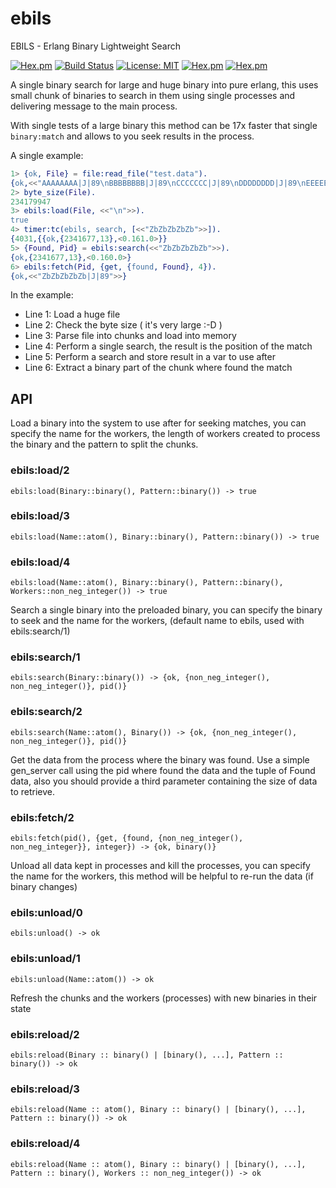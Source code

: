 # ebils
EBILS - Erlang Binary Lightweight Search

[![Hex.pm](https://img.shields.io/hexpm/v/ebils.svg)](https://hex.pm/packages/ebils)
[![Build Status](https://travis-ci.org/zgbjgg/ebils.svg?branch=master)](https://travis-ci.org/zgbjgg/ebils)
[![License: MIT](https://img.shields.io/github/license/zgbjgg/ebils.svg)](https://raw.githubusercontent.com/zgbjgg/ebils/master/LICENSE)
[![Hex.pm](https://img.shields.io/hexpm/dt/ebils.svg)](https://hex.pm/packages/ebils)
[![Hex.pm](https://img.shields.io/hexpm/dw/ebils.svg)](https://hex.pm/packages/ebils)

A single binary search for large and huge binary into pure erlang, this uses small chunk of binaries to search in them using single processes and delivering message to the main process.

With single tests of a large binary this method can be 17x faster that single `binary:match` and allows to you seek results in the process.

A single example:

```erlang
1> {ok, File} = file:read_file("test.data").
{ok,<<"AAAAAAAA|J|89\nBBBBBBBB|J|89\nCCCCCCC|J|89\nDDDDDDDD|J|89\nEEEEEEE|J|89\nFFFFFFFF|J|89\n"...>>}
2> byte_size(File).
234179947
3> ebils:load(File, <<"\n">>).
true
4> timer:tc(ebils, search, [<<"ZbZbZbZbZb">>]).
{4031,{{ok,{2341677,13},<0.161.0>}}
5> {Found, Pid} = ebils:search(<<"ZbZbZbZbZb">>).
{ok,{2341677,13},<0.160.0>}
6> ebils:fetch(Pid, {get, {found, Found}, 4}).
{ok,<<"ZbZbZbZbZb|J|89">>}
```
In the example:

* Line 1: Load a huge file
* Line 2: Check the byte size ( it's very large :-D )
* Line 3: Parse file into chunks and load into memory
* Line 4: Perform a single search, the result is the position of the match
* Line 5: Perform a search and store result in a var to use after
* Line 6: Extract a binary part of the chunk where found the match

## API

Load a binary into the system to use after for seeking matches, you can specify the name for the workers,
the length of workers created to process the binary and the pattern to split the chunks.

### ebils:load/2 ###

`ebils:load(Binary::binary(), Pattern::binary()) -> true`

### ebils:load/3 ###

`ebils:load(Name::atom(), Binary::binary(), Pattern::binary()) -> true`

### ebils:load/4 ###

`ebils:load(Name::atom(), Binary::binary(), Pattern::binary(), Workers::non_neg_integer()) -> true`

Search a single binary into the preloaded binary, you can specify the binary to seek and the name for the workers,
(default name to ebils, used with ebils:search/1)

### ebils:search/1 ###

`ebils:search(Binary::binary()) -> {ok, {non_neg_integer(), non_neg_integer()}, pid()}`

### ebils:search/2 ###

`ebils:search(Name::atom(), Binary()) -> {ok, {non_neg_integer(), non_neg_integer()}, pid()}`

Get the data from the process where the binary was found. Use a simple gen_server call using the pid where found 
the data and the tuple of Found data, also you should provide a third parameter containing the size of data to retrieve.

### ebils:fetch/2 ###

`ebils:fetch(pid(), {get, {found, {non_neg_integer(), non_neg_integer}}, integer}) -> {ok, binary()}`

Unload all data kept in processes and kill the processes, you can specify the name for the workers, this method will be helpful
to re-run the data (if binary changes)

### ebils:unload/0 ###

`ebils:unload() -> ok`

### ebils:unload/1 ###

`ebils:unload(Name::atom()) -> ok`

Refresh the chunks and the workers (processes) with new binaries in their state

### ebils:reload/2 ###

`ebils:reload(Binary :: binary() | [binary(), ...], Pattern :: binary()) -> ok`

### ebils:reload/3 ###

`ebils:reload(Name :: atom(), Binary :: binary() | [binary(), ...], Pattern :: binary()) -> ok`

### ebils:reload/4 ###

`ebils:reload(Name :: atom(), Binary :: binary() | [binary(), ...], Pattern :: binary(), Workers :: non_neg_integer()) -> ok`
